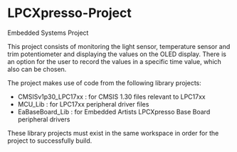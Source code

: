 # LPCXpresso-Project
Embedded Systems Project

This project consists of monitoring the light sensor,
temperature sensor and trim potentiometer and
displaying the values on the OLED display.
There is an option for the user to record the values in a specific time value, which also can be chosen.

The project makes use of code from the following library projects:
- CMSISv1p30_LPC17xx : for CMSIS 1.30 files relevant to LPC17xx
- MCU_Lib        	 : for LPC17xx peripheral driver files
- EaBaseBoard_Lib    : for Embedded Artists LPCXpresso Base Board peripheral drivers

These library projects must exist in the same workspace in order
for the project to successfully build.
